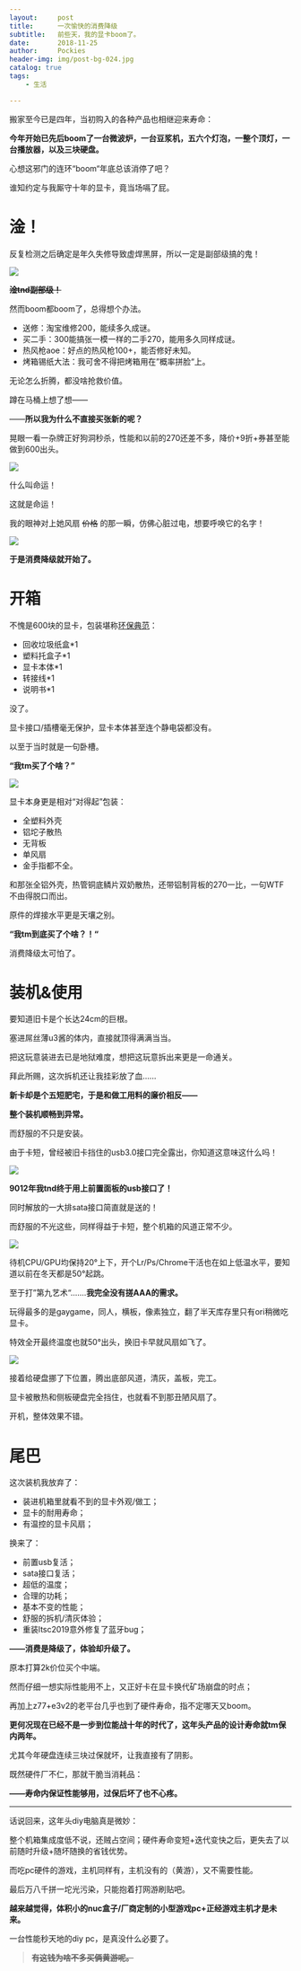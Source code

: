 ```yaml
---
layout:     post
title:      一次愉快的消费降级
subtitle:   前些天，我的显卡boom了。
date:       2018-11-25
author:     Pockies
header-img: img/post-bg-024.jpg
catalog: true
tags:
    - 生活

---
```


搬家至今已是四年，当初购入的各种产品也相继迎来寿命：

**今年开始已先后boom了一台微波炉，一台豆浆机，五六个灯泡，一整个顶灯，一台播放器，以及三块硬盘。**

心想这邪门的连环“boom“年底总该消停了吧？

谁知约定与我厮守十年的显卡，竟当场嗝了屁。

# 淦！

反复检测之后确定是年久失修导致虚焊黑屏，所以一定是副部级搞的鬼！

![](https://wx2.sinaimg.cn/large/741f9461ly1fxkj6fpd0rj20eo0jp49a.jpg)

**~~淦tnd副部级！~~**

然而boom都boom了，总得想个办法。

- 送修：淘宝维修200，能续多久成谜。
- 买二手：300能搞张一模一样的二手270，能用多久同样成谜。
- 热风枪aoe：好点的热风枪100+，能否修好未知。
- 烤箱锡纸大法：我可舍不得把烤箱用在”概率拼脸“上。

无论怎么折腾，都没啥抢救价值。

蹲在马桶上想了想——

——**所以我为什么不直接买张新的呢？**

晃眼一看一杂牌正好狗洞秒杀，性能和以前的270还差不多，降价+9折+券甚至能做到600出头。

![](https://wx1.sinaimg.cn/large/741f9461ly1fxkj91c84vj20ny04umy9.jpg)

什么叫命运！

这就是命运！

我的眼神对上她风扇 ~~价格~~ 的那一瞬，仿佛心脏过电，想要呼唤它的名字！

![](https://wx2.sinaimg.cn/large/741f9461ly1fxkj5nn8q9j20ka0jnb26.jpg)

**于是消费降级就开始了。**

# 开箱

不愧是600块的显卡，包装堪称[环保典范](https://club.jd.com/repay/4757874_b4afe644-183a-454c-9fe2-8b6fe7c3e432_1.html)：

- 回收垃圾纸盒*1
- 塑料托盒子*1
- 显卡本体*1
- 转接线*1
- 说明书*1

没了。

显卡接口/插槽毫无保护，显卡本体甚至连个静电袋都没有。

以至于当时就是一句卧槽。

**“我tm买了个啥？”**

![](https://wx1.sinaimg.cn/large/741f9461ly1fxkjaexjhtj212w0mu4qq.jpg)

显卡本身更是相对“对得起”包装：

- 全塑料外壳
- 铝坨子散热
- 无背板
- 单风扇
- 金手指都不全。

和那张全铝外壳，热管铜底鳞片双奶散热，还带铝制背板的270一比，一句WTF不由得脱口而出。

原件的焊接水平更是天壤之别。

**“我tm到底买了个啥？！“**

消费降级太可怕了。

# 装机&使用

要知道旧卡是个长达24cm的巨根。

塞进屌丝薄u3酱的体内，直接就顶得满满当当。

把这玩意装进去已是地狱难度，想把这玩意拆出来更是一命通关。

拜此所赐，这次拆机还让我挂彩放了血......

**新卡却是个五短肥宅，于是和做工用料的廉价相反——**

**整个装机顺畅到异常。**

而舒服的不只是安装。

由于卡短，曾经被旧卡挡住的usb3.0接口完全露出，你知道这意味这什么吗！

![](https://wx4.sinaimg.cn/large/741f9461ly1fxkjbsv4knj212w0pgqv5.jpg)

**9012年我tnd终于用上前置面板的usb接口了！**

同时解放的一大排sata接口简直就是送的！

而舒服的不光这些，同样得益于卡短，整个机箱的风道正常不少。

![](https://wx3.sinaimg.cn/large/741f9461ly1fxkjcmv6q7j20hk0cwq4f.jpg)

待机CPU/GPU均保持20°上下，开个Lr/Ps/Chrome干活也在如上低温水平，要知道以前在冬天都是50°起跳。

至于打”第九艺术“.......**我完全没有搓AAA的需求。**

玩得最多的是gaygame，同人，横板，像素独立，翻了半天库存里只有ori稍微吃显卡。

特效全开最终温度也就50°出头，换旧卡早就风扇如飞了。

![](https://wx3.sinaimg.cn/large/741f9461ly1fxkjfc84v1j212w0monpd.jpg)

接着给硬盘挪了下位置，腾出底部风道，清灰，盖板，完工。

显卡被散热和侧板硬盘完全挡住，也就看不到那丑陋风扇了。

开机，整体效果不错。

# 尾巴

这次装机我放弃了：

- 装进机箱里就看不到的显卡外观/做工；
- 显卡的耐用寿命；
- 有温控的显卡风扇；

换来了：

- 前置usb复活；
- sata接口复活；
- 超低的温度；
- 合理的功耗；
- 基本不变的性能；
- 舒服的拆机/清灰体验；
- 重装ltsc2019意外修复了蓝牙bug；

**——消费是降级了，体验却升级了。**

原本打算2k价位买个中端。

然而仔细一想实际性能用不上，又正好卡在显卡换代矿场崩盘的时点；

再加上z77+e3v2的老平台几乎也到了硬件寿命，指不定哪天又boom。

**更何况现在已经不是一步到位能战十年的时代了，这年头产品的设计寿命就tm保内两年。**

尤其今年硬盘连续三块过保就坏，让我直接有了阴影。

既然硬件厂不仁，那就干脆当消耗品：

**——寿命内保证性能够用，过保后坏了也不心疼。**

---

话说回来，这年头diy电脑真是微妙：

整个机箱集成度低不说，还贼占空间；硬件寿命变短+迭代变快之后，更失去了以前随时升级+随坏随换的省钱优势。

而吃pc硬件的游戏，主机同样有，主机没有的（黄游），又不需要性能。

最后万八千拼一坨光污染，只能抱着打网游刷贴吧。

**越来越觉得，体积小的nuc盒子/厂商定制的小型游戏pc+正经游戏主机才是未来。**

一台性能秒天地的diy pc，是真没什么必要了。

> ~~**有这钱为啥不多买俩黄游呢。**~~